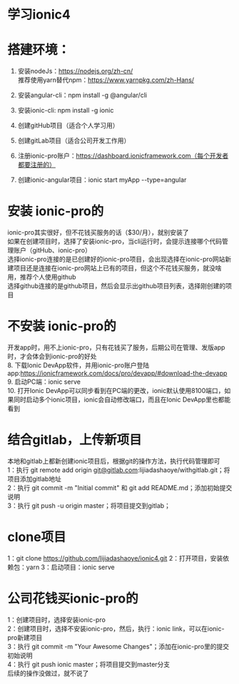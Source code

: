 # 学习ionic4
# 搭建环境：
1.	安装nodeJs：https://nodejs.org/zh-cn/<br>
推荐使用yarn替代npm：https://www.yarnpkg.com/zh-Hans/
2.	安装angular-cli：npm install -g @angular/cli
3.	安装ionic-cli: npm install -g ionic

4.	创建gitHub项目（适合个人学习用）<br>
5.	创建gitLab项目（适合公司开发工作用）<br>
6.  注册ionic-pro账户：https://dashboard.ionicframework.com（每个开发者都要注册的）<br>
7.	创建ionic-angular项目：ionic start myApp --type=angular<br>
# 安装 ionic-pro的
ionic-pro其实很好，但不花钱买服务的话（$30/月），就别安装了<br>
如果在创建项目时，选择了安装ionic-pro，当cli运行时，会提示连接哪个代码管理账户（gitHub、ionic-pro）<br>
选择ionic-pro连接的是已创建好的ionic-pro项目，会出现选择在ionic-pro网站新建项目还是连接在ionic-pro网站上已有的项目，但这个不花钱买服务，就没啥用，推荐个人使用github<br>
选择github连接的是github项目，然后会显示出github项目列表，选择刚创建的项目<br>
# 不安装 ionic-pro的
开发app时，用不上ionic-pro，只有花钱买了服务，后期公司在管理、发版app时，才会体会到ionic-pro的好处<br>
8.	下载Ionic DevApp软件，并用ionic-pro账户登陆app:https://ionicframework.com/docs/pro/devapp/#download-the-devapp<br>
9.	启动PC端：ionic serve<br>
10.	打开Ionic DevApp可以同步看到在PC端的更改，ionic默认使用8100端口，如果同时启动多个ionic项目，ionic会自动修改端口，而且在Ionic DevApp里也都能看到
# 结合gitlab，上传新项目
本地和gitlab上都新创建ionic项目后，根据git的操作方法，执行代码管理即可<br>
1：执行 git remote add origin git@gitlab.com:lijiadashaoye/withgitlab.git；将项目添加gitlab地址<br>
2：执行 git commit -m "Initial commit" 和 git add README.md；添加初始提交说明<br>
3：执行 git push -u origin master；将项目提交到gitlab；<br>
# clone项目
1：git clone https://github.com/lijiadashaoye/ionic4.git
2：打开项目，安装依赖包：yarn
3：启动项目：ionic serve
# 公司花钱买ionic-pro的
1：创建项目时，选择安装ionic-pro<br>
2：创建项目时，选择不安装ionic-pro，然后，执行：ionic link，可以在ionic-pro新建项目<br>
3：执行 git commit -m "Your Awesome Changes"；添加在ionic-pro里的提交初始说明<br>
4：执行 git push ionic master；将项目提交到master分支<br>
后续的操作没做过，就不说了

